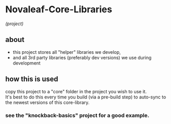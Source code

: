﻿# Novaleaf-Core-Libraries 
*(project)*

## about
- this project stores all "helper" libraries we develop, 
- and all 3rd party libraries (preferably dev versions) we use during development

## how this is used ##

copy this project to a "core" folder in the project you wish to use it.   
It's best to do this every time you build (via a pre-build step) to 
auto-sync to the newest versions of this core-library.

### see the "knockback-basics" project for a good example.

